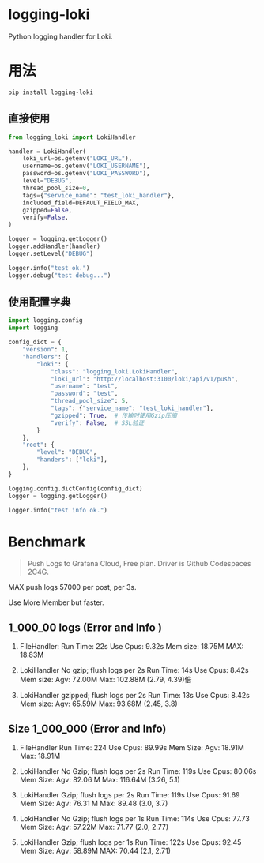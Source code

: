 # logging-loki
Python logging handler for Loki.

# 用法

`pip install logging-loki`

##  直接使用
```python
from logging_loki import LokiHandler

handler = LokiHandler(
    loki_url=os.getenv("LOKI_URL"),
    username=os.getenv("LOKI_USERNAME"),
    password=os.getenv("LOKI_PASSWORD"),
    level="DEBUG",
    thread_pool_size=0,
    tags={"service_name": "test_loki_handler"},
    included_field=DEFAULT_FIELD_MAX,
    gzipped=False,
    verify=False,
)

logger = logging.getLogger()
logger.addHandler(handler)
logger.setLevel("DEBUG")

logger.info("test ok.")
logger.debug("test debug...")
```
## 使用配置字典

```python
import logging.config
import logging

config_dict = {
    "version": 1,
    "handlers": {
        "loki": {
            "class": "logging_loki.LokiHandler",
            "loki_url": "http://localhost:3100/loki/api/v1/push",
            "username": "test",
            "password": "test",
            "thread_pool_size": 5,
            "tags": {"service_name": "test_loki_handler"},
            "gzipped": True,  # 传输时使用Gzip压缩
            "verify": False,  # SSL验证
        }
    },
    "root": {
        "level": "DEBUG",
        "handers": ["loki"],
    },
}

logging.config.dictConfig(config_dict)
logger = logging.getLogger()

logger.info("test info ok.")

```


# Benchmark

> Push Logs to Grafana Cloud, Free plan.
> Driver is Github Codespaces 2C4G.

MAX push logs 57000 per post, per 3s. 

Use More Member but faster.


## 1_000_00 logs (Error and Info )
1. FileHandler:
    Run Time: 22s
    Use Cpus: 9.32s
    Mem size: 18.75M MAX: 18.83M

2. LokiHandler No gzip; flush logs per 2s
    Run Time: 14s
    Use Cpus: 8.42s
    Mem size: Agv: 72.00M Max: 102.88M  (2.79, 4.39)倍

3. LokiHandler gzipped; flush logs per 2s
    Run Time: 13s
    Use Cpus: 8.42s
    Mem size: Agv: 65.59M Max: 93.68M (2.45, 3.8)

## Size 1_000_000 (Error and Info)

1. FileHandler
    Run Time: 224
    Use Cpus: 89.99s
    Mem Size: Agv: 18.91M   Max: 18.91M


2. LokiHandler No Gzip; flush logs per 2s
    Run Time: 119s
    Use Cpus: 80.06s
    Mem Size: Agv: 82.06 M  Max: 116.64M (3.26, 5.1)

3. LokiHandler Gzip; flush logs per 2s
    Run Time: 119s
    Use Cpus: 91.69
    Mem Size: Agv: 76.31 M Max: 89.48 (3.0, 3.7)

4. LokiHandler No Gzip; flush logs per 1s
    Run Time: 114s
    Use Cpus: 77.73	
    Mem Size: Agv: 57.22M  Max: 71.77  (2.0, 2.77)

5. LokiHandler Gzip; flush logs per 1s
    Run Time: 122s
    Use Cpus: 92.45
    Mem Size: Agv: 58.89M  MAX: 70.44  (2.1, 2.71)